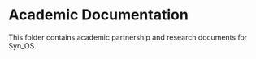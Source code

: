 # Academic Documentation

This folder contains academic partnership and research documents for Syn_OS.
